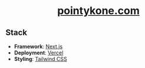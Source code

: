 <h1 align="center"><a href="https://www.pointykone.com/" target="_blank">pointykone.com</a></h1>

## Stack

- **Framework**: [Next.js](https://nextjs.org/)
- **Deployment**: [Vercel](https://vercel.com/)
- **Styling**: [Tailwind CSS](https://tailwindcss.com/)
